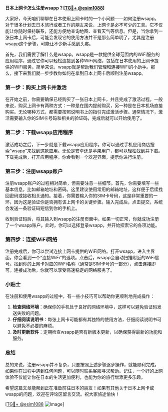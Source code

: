 **日本上网卡怎么注册wsapp？[[TG💪+ @esim1088](https://t.me/s/esim1088)]**

大家好，今天咱们聊聊在日本使用上网卡时的一个小问题——如何注册wsapp。对于很多计划去日本旅行或者工作的朋友来说，上网卡是必不可少的工具。它不仅能让你随时保持联系，还能方便地查询地图、查看天气等信息。但是，当你拿到一张日本上网卡后，可能会发现它的使用方法并不是那么简单明了，尤其是注册wsapp这个步骤，可能让不少新手感到头疼。

首先，我们需要了解什么是wsapp。wsapp是一款提供全球范围内的WiFi服务的应用程序，通过它你可以轻松连接到各种WiFi网络，包括在日本使用的上网卡提供的WiFi服务。简单来说，wsapp就是帮助我们管理和连接WiFi的小助手。那么，接下来我们就一步步教你如何在拿到日本上网卡后顺利注册wsapp。

### 第一步：购买上网卡并激活

在开始之前，你需要确保已经购买了一张日本上网卡，并且完成了激活过程。一般来说，购买上网卡有两种方式：一种是在国内提前购买，另一种是在日本机场直接购买。无论哪种方式，都需要按照说明书上的指引完成激活步骤。通常情况下，激活需要输入你的SIM卡号码和相关的验证码，完成后就可以开始使用了。

### 第二步：下载wsapp应用程序

激活成功之后，下一步就是下载wsapp应用程序。你可以通过手机应用商店搜索“wsapp”来找到这款应用。无论是安卓还是苹果用户，都可以轻松找到并下载。下载完成后，打开应用程序，你会看到一个欢迎界面，提示你进行注册。

### 第三步：注册wsapp账户

注册wsapp账户的过程相对简单，但需要注意一些细节。首先，你需要填写一些基本信息，比如邮箱地址和密码。这里建议使用常用的邮箱地址，这样便于后续找回密码或接收相关通知。接着，你需要输入你的SIM卡号码，这是非常重要的一环，因为这是验证你是否拥有该上网卡的关键步骤。输入完成后，点击提交，系统会发送一条验证码短信到你的手机上。

收到验证码后，将其输入到wsapp的注册页面中。如果一切正常，你就成功注册了一个wsapp账户。此时，你可以选择登录wsapp，并开始探索它的各项功能。

### 第四步：连接WiFi网络

注册完成后，你可以尝试连接上网卡提供的WiFi网络。打开wsapp，进入主界面，你会看到一个“连接WiFi”的选项。点击后，wsapp会自动扫描附近的WiFi信号。找到你的上网卡对应的WiFi名称（通常是SIM卡号的一部分），点击连接即可。连接成功后，你就可以享受高速稳定的网络服务了。

### 小贴士

在注册和使用wsapp的过程中，有一些小技巧可以帮助你更顺利地完成操作：

1. **检查网络环境**：确保你的手机处于良好的网络环境中，这样可以避免验证码发送失败的问题。
2. **仔细阅读说明书**：每张上网卡可能都有其独特的使用方法，仔细阅读说明书可以避免不必要的麻烦。
3. **及时更新软件**：定期检查wsapp是否有新版本更新，以确保获得最新的功能和服务。

### 总结

总的来说，注册wsapp并不复杂，只要按照上述步骤逐步操作，就能顺利完成。如果你在过程中遇到任何问题，可以随时联系客服寻求帮助。记住，一个好的上网体验不仅能让你在日本的生活更加便利，也能为你的旅行增添更多乐趣。

希望这篇文章能帮到正在准备前往日本的朋友！如果有其他关于日本上网卡或wsapp的问题，欢迎在评论区留言交流。祝大家旅途愉快！

[[TG💪+ @esim1088](https://t.me/s/esim1088) ![Image](https://i.postimg.cc/4NQfJmqS/Snipaste-2025-05-13-00-14-12.png)]